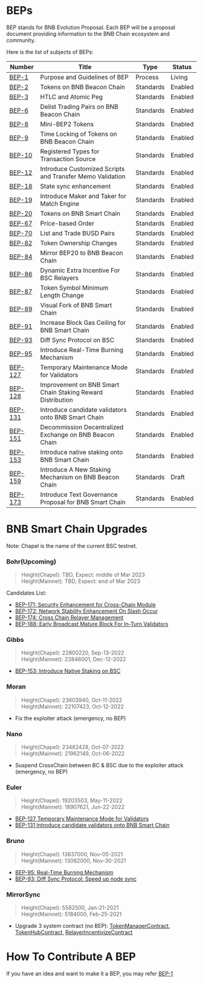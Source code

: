# BEPs

BEP stands for BNB Evolution Proposal. Each BEP will be a proposal document providing information to the BNB Chain ecosystem and community.


Here is the list of subjects of BEPs:

| Number               | Title                                                      | Type      | Status  |
| -------------------- | ---------------------------------------------------------- | --------- | ------- |
| [BEP-1](BEP1.md)     | Purpose and Guidelines of BEP                              | Process   | Living  |
| [BEP-2](BEP2.md)     | Tokens on BNB Beacon Chain                                 | Standards | Enabled |
| [BEP-3](BEP3.md)     | HTLC and Atomic Peg                                        | Standards | Enabled |
| [BEP-6](BEP6.md)     | Delist Trading Pairs on BNB Beacon Chain                   | Standards | Enabled |
| [BEP-8](BEP8.md)     | Mini-BEP2 Tokens                                           | Standards | Enabled |
| [BEP-9](BEP9.md)     | Time Locking of Tokens on BNB Beacon Chain                 | Standards | Enabled |
| [BEP-10](BEP10.md)   | Registered Types for Transaction Source                    | Standards | Enabled |
| [BEP-12](BEP12.md)   | Introduce Customized Scripts and Transfer Memo Validation  | Standards | Enabled |
| [BEP-18](BEP18.md)   | State sync enhancement                                     | Standards | Enabled |
| [BEP-19](BEP19.md)   | Introduce Maker and Taker for Match Engine                 | Standards | Enabled |
| [BEP-20](BEP20.md)   | Tokens on BNB Smart Chain                                  | Standards | Enabled |
| [BEP-67](BEP67.md)   | Price-based Order                                          | Standards | Enabled |
| [BEP-70](BEP70.md)   | List and Trade BUSD Pairs                                  | Standards | Enabled |
| [BEP-82](BEP82.md)   | Token Ownership Changes                                    | Standards | Enabled |
| [BEP-84](BEP84.md)   | Mirror BEP20 to BNB Beacon Chain                           | Standards | Enabled |
| [BEP-86](BEP86.md)   | Dynamic Extra Incentive For BSC Relayers                   | Standards | Enabled |
| [BEP-87](BEP87.md)   | Token Symbol Minimum Length Change                         | Standards | Enabled |
| [BEP-89](BEP89.md)   | Visual Fork of BNB Smart Chain                             | Standards | Enabled |
| [BEP-91](BEP91.md)   | Increase Block Gas Ceiling for BNB Smart Chain             | Standards | Enabled |
| [BEP-93](BEP93.md)   | Diff Sync Protocol on BSC                                  | Standards | Enabled |
| [BEP-95](BEP95.md)   | Introduce Real-Time Burning Mechanism                      | Standards | Enabled |
| [BEP-127](BEP127.md) | Temporary Maintenance Mode for Validators                  | Standards | Enabled |
| [BEP-128](BEP128.md) | Improvement on BNB Smart Chain Staking Reward Distribution | Standards | Enabled |
| [BEP-131](BEP131.md) | Introduce candidate validators onto BNB Smart Chain        | Standards | Enabled |
| [BEP-151](BEP151.md) | Decommission Decentralized Exchange on BNB Beacon Chain    | Standards | Enabled |
| [BEP-153](BEP153.md) | Introduce native staking onto BNB Smart Chain              | Standards | Enabled |
| [BEP-159](BEP159.md) | Introduce A New Staking Mechanism on BNB Beacon Chain      | Standards | Draft   |
| [BEP-173](BEP173.md) | Introduce Text Governance Proposal for BNB Smart Chain     | Standards | Enabled |

# BNB Smart Chain Upgrades
Note: Chapel is the name of the current BSC testnet.

### Bohr(Upcoming)
> Height(Chapel): TBD, Expect: middle of Mar 2023<br />
> Height(Mainnet): TBD, Expect: end of Mar 2023

Candidates List:
- [BEP-171: Security Enhancement for Cross-Chain Module](https://github.com/bnb-chain/BEPs/pull/171)
- [BEP-172: Network Stability Enhancement On Slash Occur](https://github.com/bnb-chain/BEPs/pull/172)
- [BEP-174: Cross Chain Relayer Management](https://github.com/bnb-chain/BEPs/pull/174)
- [BEP-188: Early Broadcast Mature Block For In-Turn Validators](https://github.com/bnb-chain/BEPs/pull/188)

### Gibbs
> Height(Chapel): 22800220, Sep-13-2022<br />
> Height(Mainnet): 23846001, Dec-12-2022
- [BEP-153: Introduce Native Staking on BSC](BEP153.md)

### Moran
> Height(Chapel): 23603940, Oct-11-2022<br />
> Height(Mainnet): 22107423, Oct-12-2022
- Fix the exploiter attack (emergency, no BEP)

### Nano
> Height(Chapel): 23482428, Oct-07-2022<br />
> Height(Mainnet): 21962149, Oct-06-2022
- Suspend CrossChain between BC & BSC due to the exploiter attack (emergency, no BEP)

### Euler
> Height(Chapel): 19203503, May-11-2022<br />
> Height(Mainnet): 18907621, Jun-22-2022
- [BEP-127 Temporary Maintenance Mode for Validators](127.md)
- [BEP-131 Introduce candidate validators onto BNB Smart Chain](131.md)

### Bruno
> Height(Chapel): 13837000, Nov-05-2021<br />
> Height(Mainnet): 13082000, Nov-30-2021
- [BEP-95: Real-Time Burning Mechanism ](95.md)
- [BEP-93: Diff Sync Protocol: Speed up node sync](93.md)

### MirrorSync
> Height(Chapel): 5582500, Jan-21-2021<br />
> Height(Mainnet): 5184000, Feb-25-2021
- Upgrade 3 system contract (no BEP):
  [TokenManagerContract](https://bscscan.com/address/0x0000000000000000000000000000000000001008), [TokenHubContract](https://bscscan.com/address/0x0000000000000000000000000000000000001004), [RelayerIncentivizeContract](https://bscscan.com/address/0x0000000000000000000000000000000000001005)


# How To Contribute A BEP
If you have an idea and want to make it a BEP, you may refer [BEP-1](BEP1.md)